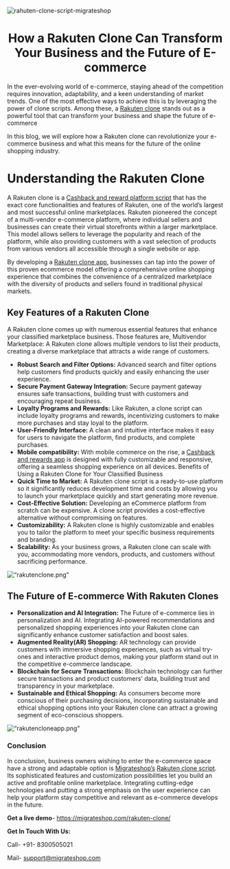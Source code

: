 ![rahuten-clone-script-migrateshop](https://github.com/migrateshop/rahuten-clone/assets/77200601/41cdf5cc-129a-43a6-81e4-e6b8e58f4606)


<h1 align="center"> How a Rakuten Clone Can Transform Your Business and the Future of E-commerce </h1>


In the ever-evolving world of e-commerce, staying ahead of the competition requires innovation, adaptability, and a keen understanding of market trends. One of the most effective ways to achieve this is by leveraging the power of clone scripts. Among these, a [Rakuten clone](https://migrateshop.com/rakuten-clone/) stands out as a powerful tool that can transform your business and shape the future of e-commerce

 In this blog, we will explore how a Rakuten clone can revolutionize your e-commerce business and what this means for the future of the online shopping industry.

# Understanding the Rakuten Clone
A Rakuten clone is a [Cashback and reward platform script](https://migrateshop.com/rakuten-clone/) that has the exact core functionalities and features of Rakuten, one of the world’s largest and most successful online marketplaces. Rakuten pioneered the concept of a multi-vendor e-commerce platform, where individual sellers and businesses can create their virtual storefronts within a larger marketplace. 
This model allows sellers to leverage the popularity and reach of the platform, while also providing customers with a vast selection of products from various vendors all accessible through a single website or app. 

By developing a [Rakuten clone app](https://migrateshop.com/rakuten-clone/), businesses can tap into the power of this proven ecommerce model offering a comprehensive online shopping experience that combines the convenience of a centralized marketplace with the diversity of products and sellers found in traditional physical markets.

## Key Features of a Rakuten Clone
A Rakuten clone comes up with numerous essential features that enhance your classified marketplace business. Those features are,
Multivendor Marketplace: A Rakuten clone allows multiple vendors to list their products, creating a diverse marketplace that attracts a wide range of customers.
* **Robust Search and Filter Options:** Advanced search and filter options help customers find products quickly and easily enhancing the user experience.
* **Secure Payment Gateway Integration:** Secure payment gateway ensures safe transactions, building trust with customers and encouraging repeat business.
* **Loyalty Programs and Rewards:** Like Rakuten, a clone script can include loyalty programs and rewards, incentivizing customers to make more purchases and stay loyal to the platform.
* **User-Friendly Interface:** A clean and intuitive interface makes it easy for users to navigate the platform, find products, and complete purchases.
* **Mobile compatibility:** With mobile commerce on the rise, a [Cashback and rewards app](https://migrateshop.com/rakuten-clone/) is designed with fully customizable and responsive, offering a seamless shopping experience on all devices.
Benefits of Using a Rakuten Clone for Your Classified Business
* **Quick Time to Market:** A Rakuten clone script is a ready-to-use platform so it significantly reduces development time and costs by allowing you to launch your marketplace quickly and start generating more revenue.
* **Cost-Effective Solution:** Developing an eCommerce platform from scratch can be expensive. A clone script provides a cost-effective alternative without compromising on features.
* **Customizability:** A Rakuten clone is highly customizable and enables you to tailor the platform to meet your specific business requirements and branding.
* **Scalability:** As your business grows, a Rakuten clone can scale with you, accommodating more vendors, products, and customers without sacrificing performance.

<div class="Box-sc-g0xbh4-0 iIZCet"><img alt=“rakutenclone.png" src="https://github.com/migrateshop/rakuten-clone/blob/main/images/rakuten-clone-app.png" data-hpc="true" class="Box-sc-g0xbh4-0 kzRgrI"></div>

## The Future of E-commerce With Rakuten Clones
* **Personalization and AI Integration:** The Future of e-commerce lies in personalization and AI. Integrating AI-powered recommendations and personalized shopping experiences into your Rakuten clone can significantly enhance customer satisfaction and boost sales. 
* **Augmented Reality(AR) Shopping:** AR technology can provide customers with immersive shopping experiences, such as virtual try-ones and interactive product demos, making your platform stand out in the competitive e-commerce landscape.
* **Blockchain for Secure Transactions:** Blockchain technology can further secure transactions and product customers' data, building trust and transparency in your marketplace.
* **Sustainable and Ethical Shopping:** As consumers become more conscious of their purchasing decisions, incorporating sustainable and ethical shopping options into your Rakuten clone can attract a growing segment of eco-conscious shoppers.

<div class="Box-sc-g0xbh4-0 iIZCet"><img alt=“rakutencloneapp.png" src="https://github.com/migrateshop/rakuten-clone/blob/main/images/rakuten-clone.png" data-hpc="true" class="Box-sc-g0xbh4-0 kzRgrI"></div>

### Conclusion
In conclusion, business owners wishing to enter the e-commerce space have a strong and adaptable option is [Migrateshop’s](https://migrateshop.com/) [Rakuten clone script](https://migrateshop.com/rakuten-clone/). Its sophisticated features and customization possibilities let you build an active and profitable online marketplace. Integrating cutting-edge technologies and putting a strong emphasis on the user experience can help your platform stay competitive and relevant as e-commerce develops in the future.

**Get a live demo**- https://migrateshop.com/rakuten-clone/

**Get In Touch With Us:**

Call- +91- 8300505021

Mail- support@migrateshop.com

